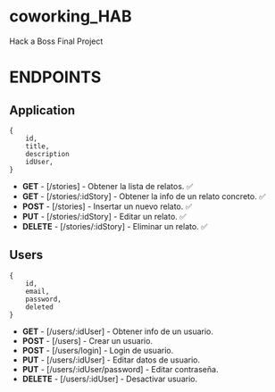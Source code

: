 # coworking_HAB
Hack a Boss Final Project




# ENDPOINTS

## Application

```
{
    id,
    title,
    description
    idUser,
}
```

-   **GET** - [/stories] - Obtener la lista de relatos. ✅
-   **GET** - [/stories/:idStory] - Obtener la info de un relato concreto. ✅
-   **POST** - [/stories] - Insertar un nuevo relato. ✅
-   **PUT** - [/stories/:idStory] - Editar un relato. ✅
-   **DELETE** - [/stories/:idStory] - Eliminar un relato. ✅

## Users

```
{
    id,
    email,
    password,
    deleted
}
```

-   **GET** - [/users/:idUser] - Obtener info de un usuario.
-   **POST** - [/users] - Crear un usuario.
-   **POST** - [/users/login] - Login de usuario.
-   **PUT** - [/users/:idUser] - Editar datos de usuario.
-   **PUT** - [/users/:idUser/password] - Editar contraseña.
-   **DELETE** - [/users/:idUser] - Desactivar usuario.
